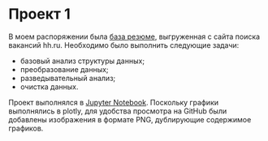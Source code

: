 # Проект 1
В моем распоряжении была [база резюме](https://drive.google.com/file/d/1ITucGKf7tArsXKpFU5JW2e2gWxZLsTRY/view?usp=sharing), выгруженная с сайта поиска вакансий hh.ru. Необходимо было выполнить следующие задачи:
* базовый анализ структуры данных;
* преобразование данных;
* разведывательный анализ;
* очистка данных.

Проект выполнялся в [Jupyter Notebook](https://github.com/MaximBrodovsky/Skillfactory.Project1/blob/master/Project-1.HeadHaunter-CV-Analisis.ipynb). Поскольку графики выполнялись в plotly, для удобства просмотра на GitHub были добавлены изображения в формате PNG, дублирующие содержимое графиков.

